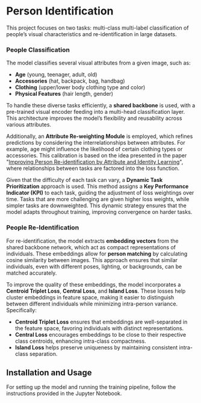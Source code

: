 # Person Identification

This project focuses on two tasks: multi-class multi-label classification of people’s visual characteristics and re-identification in large datasets. 

### People Classification
The model classifies several visual attributes from a given image, such as:
- **Age** (young, teenager, adult, old)
- **Accessories** (hat, backpack, bag, handbag)
- **Clothing** (upper/lower body clothing type and color)
- **Physical Features** (hair length, gender)

To handle these diverse tasks efficiently, a **shared backbone** is used, with a pre-trained visual encoder feeding into a multi-head classification layer. This architecture improves the model’s flexibility and reusability across various attributes.

Additionally, an **Attribute Re-weighting Module** is employed, which refines predictions by considering the interrelationships between attributes. For example, age might influence the likelihood of certain clothing types or accessories. This calibration is based on the idea presented in the paper "[Improving Person Re-identification by Attribute and Identity Learning](https://arxiv.org/pdf/1703.07220.pdf)", where relationships between tasks are factored into the loss function.

Given that the difficulty of each task can vary, a **Dynamic Task Prioritization** approach is used. This method assigns a **Key Performance Indicator (KPI)** to each task, guiding the adjustment of loss weightings over time. Tasks that are more challenging are given higher loss weights, while simpler tasks are downweighted. This dynamic strategy ensures that the model adapts throughout training, improving convergence on harder tasks.

### People Re-Identification
For re-identification, the model extracts **embedding vectors** from the shared backbone network, which act as compact representations of individuals. These embeddings allow for **person matching** by calculating cosine similarity between images. This approach ensures that similar individuals, even with different poses, lighting, or backgrounds, can be matched accurately.

To improve the quality of these embeddings, the model incorporates a **Centroid Triplet Loss**, **Central Loss**, and **Island Loss**. These losses help cluster embeddings in feature space, making it easier to distinguish between different individuals while minimizing intra-person variance. Specifically:
- **Centroid Triplet Loss** ensures that embeddings are well-separated in the feature space, favoring individuals with distinct representations.
- **Central Loss** encourages embeddings to be close to their respective class centroids, enhancing intra-class compactness.
- **Island Loss** helps preserve uniqueness by maintaining consistent intra-class separation.

## Installation and Usage
For setting up the model and running the training pipeline, follow the instructions provided in the Jupyter Notebook.
